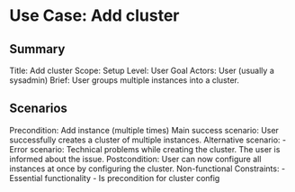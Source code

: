 # Use Case: Add cluster

## Summary

Title: Add cluster
Scope: Setup
Level: User Goal
Actors: User (usually a sysadmin)
Brief: User groups multiple instances into a cluster.

## Scenarios

Precondition: Add instance (multiple times)
Main success scenario: User successfully creates a cluster of multiple instances.
Alternative scenario: -
Error scenario: Technical problems while creating the cluster. The user is informed about the issue.
Postcondition: User can now configure all instances at once by configuring the cluster.
Non-functional Constraints:
	- Essential functionality
	- Is precondition for cluster config
